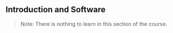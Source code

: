 <!-- Date 10-11-2021 -->

## Introduction and Software

> Note: There is nothing to learn in this section of the course.